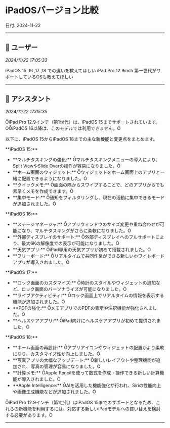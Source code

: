 # iPadOSバージョン比較

日付: 2024-11-22

---

## 👤 ユーザー
*2024/11/22 17:05:33*

iPadOS 15 ,16 ,17 ,18 での違いを教えてほしい iPad Pro 12.9inch 第一世代がサポートしているOSも教えてほしい

---

## 🤖 アシスタント
*2024/11/22 17:05:35*

iPad Pro 12.9インチ（第1世代）は、iPadOS 15までサポートされています。iPadOS 16以降は、このモデルでは利用できません。

以下に、iPadOS 15からiPadOS 18までの主な新機能と変更点をまとめます。

\*\*iPadOS 15:\*\*
- \*\*マルチタスキングの強化:\*\* マルチタスキングメニューの導入により、Split ViewやSlide Overの操作が容易になりました。
- \*\*ホーム画面のウィジェット:\*\* ウィジェットをホーム画面上のアプリと一緒に配置できるようになりました。
- \*\*クイックメモ:\*\* 画面の隅からスワイプすることで、どのアプリからでも素早くメモを作成できます。
- \*\*集中モード:\*\* 通知をフィルタリングし、現在の活動に集中できるモードが追加されました。

\*\*iPadOS 16:\*\*
- \*\*ステージマネージャ:\*\* アプリウィンドウのサイズ変更や重ね合わせが可能になり、マルチタスキングがさらに柔軟になりました。
- \*\*外部ディスプレイのサポート:\*\* 外部ディスプレイへのフルサポートにより、最大6Kの解像度での表示が可能になりました。
- \*\*天気アプリ:\*\* iPad専用の天気アプリが初めて搭載されました。
- \*\*フリーボード:\*\* リアルタイムで共同作業ができる新しいホワイトボードアプリが導入されました。

\*\*iPadOS 17:\*\*
- \*\*ロック画面のカスタマイズ:\*\* 時計のスタイルやウィジェットの追加など、ロック画面のパーソナライズが可能になりました。
- \*\*ライブアクティビティ:\*\* ロック画面上でリアルタイムの情報を表示する機能が追加されました。
- \*\*PDFの強化:\*\* メモアプリでのPDFの表示や注釈機能が強化されました。
- \*\*ヘルスケアアプリ:\*\* iPad向けにヘルスケアアプリが初めて提供されました。

\*\*iPadOS 18:\*\*
- \*\*ホーム画面の再設計:\*\* アプリアイコンやウィジェットの配置がより柔軟になり、カスタマイズ性が向上しました。
- \*\*写真アプリの大幅なアップデート:\*\* 新しいレイアウトや整理機能が追加され、写真の管理が容易になりました。
- \*\*計算メモ:\*\* Apple Pencilを使って数式を作成・操作できる新しい計算機能が導入されました。
- \*\*Apple Intelligence:\*\* AIを活用した機能強化が行われ、Siriの性能向上や画像生成機能などが追加されました。

iPad Pro 12.9インチ（第1世代）はiPadOS 15までのサポートとなるため、これらの新機能を利用するには、対応する新しいiPadモデルへの買い替えを検討する必要があります。

---
